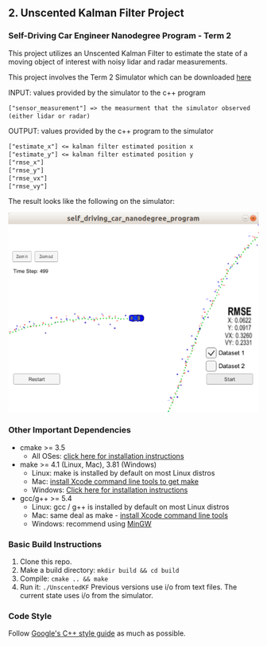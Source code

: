 ## 2. Unscented Kalman Filter Project

### Self-Driving Car Engineer Nanodegree Program - Term 2

This project utilizes an Unscented Kalman Filter to estimate the state of a moving object of interest with noisy lidar and radar measurements. 

[//]: # (Image References)
[image1]: ./images/screenshot.png

This project involves the Term 2 Simulator which can be downloaded [here](https://github.com/udacity/self-driving-car-sim/releases)

INPUT: values provided by the simulator to the c++ program

```
["sensor_measurement"] => the measurment that the simulator observed (either lidar or radar)
```

OUTPUT: values provided by the c++ program to the simulator
```
["estimate_x"] <= kalman filter estimated position x
["estimate_y"] <= kalman filter estimated position y
["rmse_x"]
["rmse_y"]
["rmse_vx"]
["rmse_vy"]
```

The result looks like the following on the simulator:

![alt text][image1]

### Other Important Dependencies
* cmake >= 3.5
  * All OSes: [click here for installation instructions](https://cmake.org/install/)
* make >= 4.1 (Linux, Mac), 3.81 (Windows)
  * Linux: make is installed by default on most Linux distros
  * Mac: [install Xcode command line tools to get make](https://developer.apple.com/xcode/features/)
  * Windows: [Click here for installation instructions](http://gnuwin32.sourceforge.net/packages/make.htm)
* gcc/g++ >= 5.4
  * Linux: gcc / g++ is installed by default on most Linux distros
  * Mac: same deal as make - [install Xcode command line tools](https://developer.apple.com/xcode/features/)
  * Windows: recommend using [MinGW](http://www.mingw.org/)

### Basic Build Instructions

1. Clone this repo.
2. Make a build directory: `mkdir build && cd build`
3. Compile: `cmake .. && make`
4. Run it: `./UnscentedKF` Previous versions use i/o from text files.  The current state uses i/o
from the simulator.

### Code Style

Follow [Google's C++ style guide](https://google.github.io/styleguide/cppguide.html) as much as possible.

